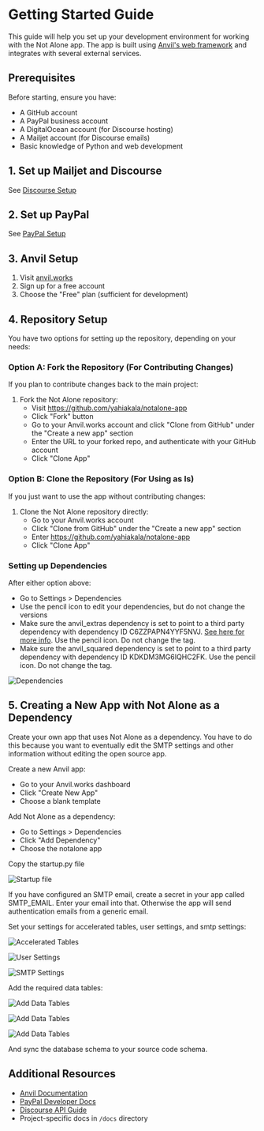 # Getting Started Guide

This guide will help you set up your development environment for working with the Not Alone app. The app is built using [Anvil's web framework](https://anvil.works) and integrates with several external services.

## Prerequisites

Before starting, ensure you have:

- A GitHub account
- A PayPal business account
- A DigitalOcean account (for Discourse hosting)
- A Mailjet account (for Discourse emails)
- Basic knowledge of Python and web development

## 1. Set up Mailjet and Discourse
See [Discourse Setup](discourse_setup.md)

## 2. Set up PayPal
See [PayPal Setup](paypal_setup.md)

## 3. Anvil Setup

1. Visit [anvil.works](https://anvil.works)
2. Sign up for a free account
3. Choose the "Free" plan (sufficient for development)

## 4. Repository Setup

You have two options for setting up the repository, depending on your needs:

### Option A: Fork the Repository (For Contributing Changes)

If you plan to contribute changes back to the main project:

1. Fork the Not Alone repository:
    - Visit https://github.com/yahiakala/notalone-app
    - Click "Fork" button
    - Go to your Anvil.works account and click "Clone from GitHub" under the "Create a new app" section
    - Enter the URL to your forked repo, and authenticate with your GitHub account
    - Click "Clone App"

### Option B: Clone the Repository (For Using as Is)

If you just want to use the app without contributing changes:

1. Clone the Not Alone repository directly:
    - Go to your Anvil.works account
    - Click "Clone from GitHub" under the "Create a new app" section
    - Enter https://github.com/yahiakala/notalone-app
    - Click "Clone App"

### Setting up Dependencies

After either option above:

- Go to Settings > Dependencies
- Use the pencil icon to edit your dependencies, but do not change the versions
- Make sure the anvil_extras dependency is set to point to a third party dependency with dependency ID C6ZZPAPN4YYF5NVJ. [See here for more info](https://github.com/anvilistas/anvil-extras). Use the pencil icon. Do not change the tag.
- Make sure the anvil_squared dependency is set to point to a third party dependency with dependency ID KDKDM3MG6IQHC2FK. Use the pencil icon. Do not change the tag.

![Dependencies](images/edit_dependencies.png)

## 5. Creating a New App with Not Alone as a Dependency

Create your own app that uses Not Alone as a dependency. You have to do this because you want to eventually edit the SMTP settings and other information without editing the open source app.

Create a new Anvil app:

- Go to your Anvil.works dashboard
- Click "Create New App"
- Choose a blank template

Add Not Alone as a dependency:

- Go to Settings > Dependencies
- Click "Add Dependency"
- Choose the notalone app

Copy the startup.py file

![Startup file](images/deployment_app_startup.png)

If you have configured an SMTP email,
create a secret in your app called SMTP_EMAIL. Enter your email into that.
Otherwise the app will send authentication emails from a generic email.

Set your settings for accelerated tables, user settings, and smtp settings:

![Accelerated Tables](images/deployment_app_accel_tables.png)

![User Settings](images/deployment_app_user_settings.png)

![SMTP Settings](images/smtp_settings.png)

Add the required data tables:

![Add Data Tables](images/deployment_app_add_db.png)

![Add Data Tables](images/deployment_app_add_db2.png)

![Add Data Tables](images/deployment_app_add_db3.png)

And sync the database schema to your source code schema.

## Additional Resources

- [Anvil Documentation](https://anvil.works/docs)
- [PayPal Developer Docs](https://developer.paypal.com/docs)
- [Discourse API Guide](https://docs.discourse.org)
- Project-specific docs in `/docs` directory
